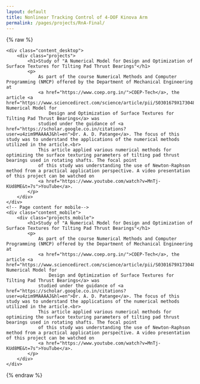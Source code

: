 ```yaml
---
layout: default
title: Nonlinear Tracking Control of 4-DOF Kinova Arm
permalink: /pages/projects/RnA-Final/
---
```

{% raw %}
<!-- paste the body from RnA-Final.html here -->
    <div class="content_desktop">
        <div class="projects">
            <h1>Study of "A Numerical Model for Design and Optimization of Surface Textures for Tilting Pad Thrust Bearings"</h1>
            <p>
                As part of the course Numerical Methods and Computer Programming (NMCP) offered by the Department of Mechanical Engineering at 
                <a href="https://www.coep.org.in/">COEP-Tech</a>, the article <a href="https://www.sciencedirect.com/science/article/pii/S0301679X17304899">A Numerical Model for 
                    Design and Optimization of Surface Textures for Tilting Pad Thrust Bearings</a> was 
                studied under the guidance of <a href="https://scholar.google.co.in/citations?user=u4zim9MAAAAJ&hl=en">Dr. A. D. Patange</a>. The focus of this study was to understand the applications of the numerical methods utilized in the article.<br>
                This article applied various numerical methods for optimizing the surface texturing parameters of tilting pad thrust bearings used in rotating shafts. The focal point 
                of this study was understanding the use of Newton-Raphson method from a practical application perspective. A video presentation of this project can be watched on 
                <a href="https://www.youtube.com/watch?v=MnTj-KUd8ME&t=7s">YouTube</a>.
            </p>
        </div>
    </div>
    <!-- Page content for mobile-->
    <div class="content_mobile">
        <div class="projects_mobile">
            <h1>Study of "A Numerical Model for Design and Optimization of Surface Textures for Tilting Pad Thrust Bearings"</h1>
            <p>
                As part of the course Numerical Methods and Computer Programming (NMCP) offered by the Department of Mechanical Engineering at 
                <a href="https://www.coep.org.in/">COEP-Tech</a>, the article <a href="https://www.sciencedirect.com/science/article/pii/S0301679X17304899">A Numerical Model for 
                    Design and Optimization of Surface Textures for Tilting Pad Thrust Bearings</a> was 
                studied under the guidance of <a href="https://scholar.google.co.in/citations?user=u4zim9MAAAAJ&hl=en">Dr. A. D. Patange</a>. The focus of this study was to understand the applications of the numerical methods utilized in the article.<br>
                This article applied various numerical methods for optimizing the surface texturing parameters of tilting pad thrust bearings used in rotating shafts. The focal point 
                of this study was understanding the use of Newton-Raphson method from a practical application perspective. A video presentation of this project can be watched on 
                <a href="https://www.youtube.com/watch?v=MnTj-KUd8ME&t=7s">YouTube</a>.
            </p>
        </div>
    </div>
{% endraw %}

